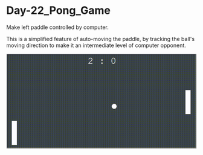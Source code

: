 # Day-22_Pong_Game

Make left paddle controlled by computer.

This is a simplified feature of auto-moving the paddle, by tracking the ball's moving direction to make it an intermediate level of computer opponent.

![auto-mode demo video](https://github.com/linbeta/Day-22_Pong_Game/blob/auto_mode_intermediate/Pong%202021-05-03_auto_intermediate.gif)

